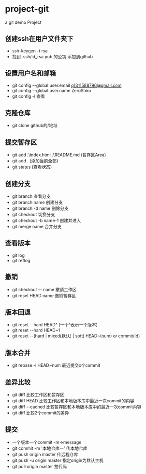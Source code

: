 # project-git
a git demo Project

## 创建ssh在用户文件夹下
- ssh-keygen -t rsa 
- 找到 .ssh/id_rsa.pub 的公钥 添加到github

## 设置用户名和邮箱
- git config --global user.email q1311588796@gmail.com
- git config --global user.name ZeroShiro
- git config -l  查看

## 克隆仓库
- git clone github的/地址

## 提交暂存区
- git add .\index.html .\README.md  (暂存区Area)
- git add .  (添加当前全部)
- git status (查看状态)

## 创建分支
- git branch             查看分支
- git branch name        创建分支
- git branch -d name     删除分支
- git checkout           切换分支
- git checkout -b name-1 创建并进入
- git merge name         合并分支

## 查看版本
- git log 
- git reflog

## 撤销
- git checkout -- name  撤销工作区
- git reset HEAD name   撤销暂存区

## 版本回退
- git reset --hard HEAD^     (一个^表示一个版本)
- git reset --hard HEAD~1   
- git reset --(hard | mixed(默认) | soft)  HEAD~(num) or commit(id)

## 版本合并
- git rebase -i HEAD~num 最近提交x个commit

## 差异比较
- git diff                         比较工作区和暂存区
- git diff HEAD                    比较工作区和本地版本库中最近一次commit的内容
- git diff --cached                比较暂存区和本地版本库中的最近一次commit内容
- git diff <commit-id> <commit-id> 比较2个commit的差异

## 提交
-  一个版本一个commit -m->message
-  git commit -m '本地仓库一' 传本地仓库
-  git push  origin master   传远程仓库
-  git push -u origin master 指定origin为默认主机 
-  git pull origin master 拉代码


